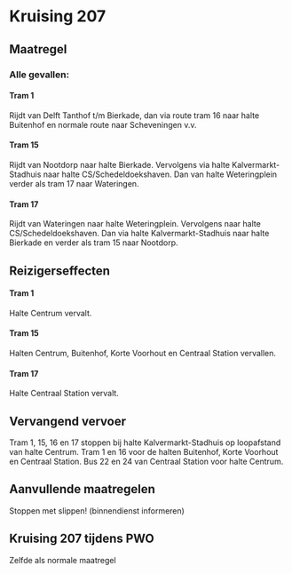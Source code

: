 # Kruising 207
## Maatregel
### Alle gevallen:

#### Tram 1
Rijdt van Delft Tanthof t/m Bierkade, dan via route tram 16 naar halte Buitenhof en normale route naar Scheveningen v.v.

#### Tram 15
Rijdt van Nootdorp naar halte Bierkade. Vervolgens via halte Kalvermarkt-Stadhuis naar halte CS/Schedeldoekshaven. Dan van halte Weteringplein verder als tram 17 naar Wateringen.

#### Tram 17
Rijdt van Wateringen naar halte Weteringplein. Vervolgens naar halte CS/Schedeldoekshaven. Dan via halte Kalvermarkt-Stadhuis naar halte Bierkade en verder als tram 15 naar Nootdorp.

## Reizigerseffecten

#### Tram 1
Halte Centrum vervalt.

#### Tram 15
Halten Centrum, Buitenhof, Korte Voorhout en Centraal Station vervallen.

#### Tram 17
Halte Centraal Station vervalt.

## Vervangend vervoer
Tram 1, 15, 16 en 17 stoppen bij halte Kalvermarkt-Stadhuis op loopafstand van halte Centrum.
Tram 1 en 16 voor de halten Buitenhof, Korte Voorhout en Centraal Station.
Bus 22 en 24 van Centraal Station voor halte Centrum. 

## Aanvullende maatregelen
Stoppen met  slippen! (binnendienst informeren)

## Kruising 207 tijdens PWO
Zelfde als normale maatregel
